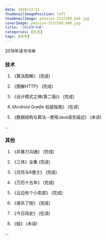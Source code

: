 ```yaml
---
date: 2018/12/31
thumbnailImagePosition: left
thumbnailImage: pension-3137209_640.jpg
coverImage: pension-3137209_640.jpg
title: "2018年书单"
categories: [生活]
tags: [读书]
---
```


2018年读书书单
<!-- excerpt -->

### 技术

1. 《算法图解》 (完成)

2. 《图解HTTP》 (完成)

3. 《设计模式之禅(第二版)》 (完成)

4. 《Android Gradle 权威指南》 (在读)

5. 《数据结构与算法--使用Java语言描述》 (未读)


...

### 其他

1. 《非暴力沟通》 (完成)

2. 《三体》全集  (完成)

3. 《月亮与6便士》 (完成)

4. 《万历十五年》 (完成)

5. 《云边有个小卖部》 (完成)

6. 《谁杀了她》 (完成)

7. 《今日简史》 (在读)

8. 《蛙》 (未读)


...